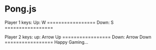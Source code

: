 # Pong.js
Player 1 keys:
  Up: W =================
  Down: S =================
  
Player 2 keys:
  up: Arrow Up  =================
  Down: Arrow Down =================
Happy Gaming...
